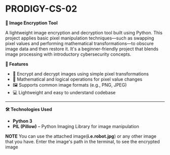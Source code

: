 # PRODIGY-CS-02

**🔐 Image Encryption Tool**

A lightweight image encryption and decryption tool built using Python. This project applies basic pixel manipulation techniques—such as swapping pixel values and performing mathematical transformations—to obscure image data and then restore it. It's a beginner-friendly project that blends image processing with introductory cybersecurity concepts.


**🚀 Features**

- 🔁 Encrypt and decrypt images using simple pixel transformations
- 🧮 Mathematical and logical operations for pixel value changes
- 🖼️ Supports common image formats (e.g., PNG, JPEG)
- 💻 Lightweight and easy to understand codebase

---

**🛠️ Technologies Used**

- **Python 3**
- **PIL (Pillow)** – Python Imaging Library for image manipulation

**NOTE**
 You can use the attached image(**i.e.robot.jpg**) or any other image that you have.
 Enter the image's path in the terminal, to see the encrypted image
